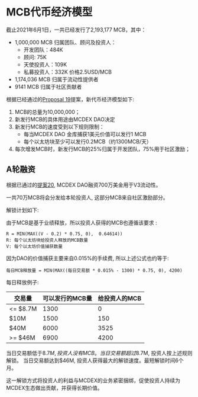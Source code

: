 # MCB代币经济模型

截止2021年6月1日，一共已经发行了2,193,177 MCB，其中：

- 1,000,000 MCB 归属团队、顾问及投资人：
   - 开发团队：484K
   - 顾问: 75K
   - 天使投资人：109K
   - 私募投资人：332K 价格2.5USD/MCB
- 1,174,036 MCB 归属于流动性提供者
- 9141 MCB 归属于社区贡献者

根据已经通过的[Proposal 19](https://forum.mcdex.io/t/proposal-19-mcb-new-tokenomics/262)提案，新代币经济模型如下:

1. MCB的总量为10,000,000；
2. 新发行MCB的具体用途由MCDEX DAO决定
3. 新发行MCB的速度受到以下规则限制：
    - 每当MCDEX DAO 金库捕获1美元价值可以发行1 MCB
    - 每个以太坊块至少可以发行0.2MCB（约1300MCB/天）
4. 每次增发MCB时，新发行MCB的25%归属于开发团队，75%用于社区激励；

## A轮融资
根据已通过的[提案20](https://forum.mcdex.io/t/proposal-20-raise-7m-fund-for-mcdex-dao/298), MCDEX DAO融资700万美金用于V3流动性。

一共70万MCB将会分发给本轮投资人, 这部分MCB来自社区激励部分。

解锁计划如下:

由于MCB是基于业绩释放，所以投资人获得的MCB也遵循该要求 :
```
R = MIN(MAX((V - 0.2) * 0.75, 0),  0.64614))
R: 每个以太坊块给投资人释放的MCB数量
V: 每个以太坊价值捕获数量
```
因为DAO的价值捕获主要来自0.015%的手续费, 所以上述公式也约等于: 
```
每日MCB释放量 = MIN(MAX((每日交易额 * 0.015% - 1300) * 0.75, 0), 4200)
```
每日释放例子:

| 交易量 | 可以发行的MCB量 | 给投资人的MCB|
|------------------------------|-----------------------------------|------------------------|
| <= $8.7M | 1300 | 0 | 
|$10M | 1500|150|
|$40M|6000|3525|
|>= $46M|6900|4200|

当日交易额低于$8.7M, 投资人没有MCB。当日交易额超过$8.7M, 投资人按上述规则解锁。 当日交易额达到$46M, 投资人获得最大的解锁速度。最短解锁时间6个月。

这一解锁方式将投资人的利益与MCDEX的业务紧密捆绑，促使投资人持续为MCDEX生态做出贡献，并获得长期价值。
